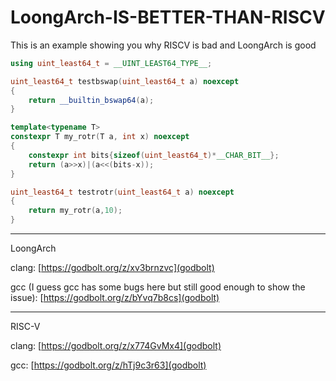 # LoongArch-IS-BETTER-THAN-RISCV
This is an example showing you why RISCV is bad and LoongArch is good

```cpp
using uint_least64_t = __UINT_LEAST64_TYPE__;

uint_least64_t testbswap(uint_least64_t a) noexcept
{
    return __builtin_bswap64(a);
}

template<typename T>
constexpr T my_rotr(T a, int x) noexcept
{
    constexpr int bits{sizeof(uint_least64_t)*__CHAR_BIT__};
    return (a>>x)|(a<<(bits-x));
}

uint_least64_t testrotr(uint_least64_t a) noexcept
{
    return my_rotr(a,10);
}
```
---

LoongArch

clang: [https://godbolt.org/z/xv3brnzvc](godbolt)

gcc (I guess gcc has some bugs here but still good enough to show the issue): [https://godbolt.org/z/bYvq7b8cs](godbolt)

---
RISC-V

clang: [https://godbolt.org/z/x774GvMx4](godbolt)

gcc: [https://godbolt.org/z/hTj9c3r63](godbolt)
